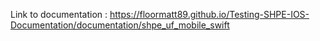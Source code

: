 Link to documentation : 
https://floormatt89.github.io/Testing-SHPE-IOS-Documentation/documentation/shpe_uf_mobile_swift
